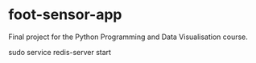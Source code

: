 # foot-sensor-app
Final project for the Python Programming and Data Visualisation course.

sudo service redis-server start